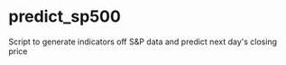 # predict_sp500
Script to generate indicators off S&amp;P data and predict next day's closing price
